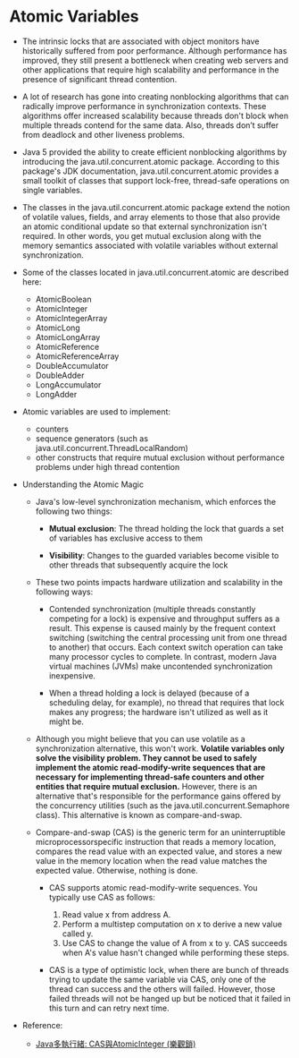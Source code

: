# Atomic Variables

* The intrinsic locks that are associated with object monitors have historically suffered
  from poor performance. Although performance has improved, they still present a
  bottleneck when creating web servers and other applications that require high scalability
  and performance in the presence of significant thread contention.

* A lot of research has gone into creating nonblocking algorithms that can radically
  improve performance in synchronization contexts. These algorithms offer increased
  scalability because threads don't block when multiple threads contend for the same data.
  Also, threads don’t suffer from deadlock and other liveness problems.

* Java 5 provided the ability to create efficient nonblocking algorithms by introducing
  the java.util.concurrent.atomic package. According to this package's JDK
  documentation, java.util.concurrent.atomic provides a small toolkit of classes that
  support lock-free, thread-safe operations on single variables.

* The classes in the java.util.concurrent.atomic package extend the notion of
  volatile values, fields, and array elements to those that also provide an atomic
  conditional update so that external synchronization isn't required. In other words, you
  get mutual exclusion along with the memory semantics associated with volatile
  variables without external synchronization.

* Some of the classes located in java.util.concurrent.atomic are described here:
    * AtomicBoolean
    * AtomicInteger
    * AtomicIntegerArray
    * AtomicLong
    * AtomicLongArray
    * AtomicReference
    * AtomicReferenceArray
    * DoubleAccumulator
    * DoubleAdder
    * LongAccumulator
    * LongAdder

* Atomic variables are used to implement:
    * counters
    * sequence generators (such as java.util.concurrent.ThreadLocalRandom)
    * other constructs that require mutual exclusion without performance problems
      under high thread contention

* Understanding the Atomic Magic
    * Java's low-level synchronization mechanism, which enforces the following two things:
        * **Mutual exclusion**: The thread holding the lock that guards a set of variables
          has exclusive access to them

        * **Visibility**: Changes to the guarded variables become visible to other threads
          that subsequently acquire the lock

    * These two points impacts hardware utilization and scalability in the following ways:
        * Contended synchronization (multiple threads constantly
          competing for a lock) is expensive and throughput suffers as a
          result. This expense is caused mainly by the frequent context
          switching (switching the central processing unit from one thread to
          another) that occurs. Each context switch operation can take many
          processor cycles to complete. In contrast, modern Java virtual
          machines (JVMs) make uncontended synchronization inexpensive.

        * When a thread holding a lock is delayed (because of a scheduling
          delay, for example), no thread that requires that lock makes any
          progress; the hardware isn't utilized as well as it might be.

    * Although you might believe that you can use volatile as a synchronization
      alternative, this won't work. **Volatile variables only solve the visibility problem. They
      cannot be used to safely implement the atomic read-modify-write sequences that are
      necessary for implementing thread-safe counters and other entities that require mutual
      exclusion.** However, there is an alternative that's responsible for the performance gains
      offered by the concurrency utilities (such as the java.util.concurrent.Semaphore
      class). This alternative is known as compare-and-swap.

    * Compare-and-swap (CAS) is the generic term for an uninterruptible microprocessorspecific
      instruction that reads a memory location, compares the read value with an
      expected value, and stores a new value in the memory location when the read value
      matches the expected value. Otherwise, nothing is done.

      * CAS supports atomic read-modify-write sequences. You typically use CAS as follows:
        1. Read value x from address A.
        2. Perform a multistep computation on x to derive a new value called y.
        3. Use CAS to change the value of A from x to y. CAS succeeds when A's value hasn't
           changed while performing these steps.

      * CAS is a type of optimistic lock, when there are bunch of threads trying to update the same
        variable via CAS, only one of the thread can success and the others will failed. However,
        those failed threads will not be hanged up but be noticed that it failed in this turn and
        can retry next time.


* Reference:
    * [Java多執行緒: CAS與AtomicInteger (樂觀鎖)](https://github.com/pzxwhc/MineKnowContainer/issues/17)

